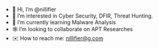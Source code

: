 - 👋 Hi, I’m @nillifier
- 👀 I’m interested in Cyber Security, DFIR, Threat Hunting.
- 👾 I’m currently learning Malware Analysis
- 🕸️ I’m looking to collaborate on APT Researches
- ✉️ How to reach me: nillifier@g.com

<!---
nillifier/nillifier is a ✨ special ✨ repository because its `README.md` (this file) appears on your GitHub profile.
You can click the Preview link to take a look at your changes.
--->
